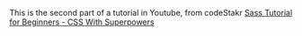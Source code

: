 This is the second part of a tutorial in Youtube,
from codeStakr [Sass Tutorial for Beginners - CSS With Superpowers](https://www.youtube.com/watch?v=_a5j7KoflTs&t=2159s)
